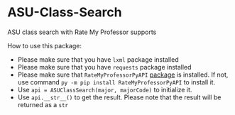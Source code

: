 # ASU-Class-Search
ASU class search with Rate My Professor supports

How to use this package:
* Please make sure that you have ```lxml``` package installed
* Please make sure that you have ```requests``` package installed
* Please make sure that ```RateMyProfessorPyAPI``` [package](https://github.com/remiliacn/RateMyProfessorPy) is installed. If not, use command ```py -m pip install RateMyProfessorPyAPI``` to install it.
* Use ```api = ASUClassSearch(major, majorCode)``` to initialize it.
* Use ```api.__str__()``` to get the result. Please note that the result will be returned as a ``str``
